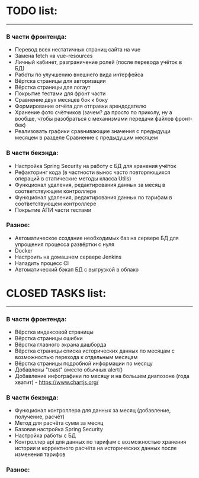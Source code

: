 # TODO list:
*****
### В части фронтенда:
* Перевод всех нестатичных страниц сайта на vue
* Замена fetch на vue-resources
* Личный кабинет, разграничение ролей (после перевода учёток в БД)
* Работы по улучшению внешнего вида интерфейса
* Вёртска страницы для авторизации
* Вёрстка страницы для логаут
* Покрытие тестами для фронт части 
* Сравнение двух месяцев бок к боку
* Формирование отчёта для отправки арендодателю
* Хранение фото счётчиков (зачем? да просто по приколу, ну а вообще, чтобы разобраться с механизмами передачи файлов фронт-бек)
* Реализовать графики сравнивающие значения с предыдущи месяцем в разделе Сравнение с предыдущим месяцем

### В части бекэнда:
* Настройка Spring Security на работу с БД для хранения учёток
* Рефакторинг кода (в частности вынос часто повторяющихся операций в статические методы класса Utils)
* Функционал удаления, редактирования данных за месяц в соответствующем контроллере
* Функционал удаления, редактирования данных по тарифам в соответствующем контроллере
* Покрытие АПИ части тестами

### Разное:
* Автоматическое создание необходимых баз на сервере БД для упрощения процесса развёртки с нуля
* Docker
* Настроить на домашнем сервере Jenkins
* Наладить процесс CI
* Автоматический бэкап БД с выгрузкой в облако

# CLOSED TASKS list:
*****
### В части фронтенда:
* Вёрстка индексовой страницы
* Вёрстка страницы ошибки
* Вёрстка главного экрана дашборда
* Вёрстка страницы списка исторических данных по месяцам с возможностью перехода к отдельным месяцам
* Вёрстка страницы подробной информации по месяцу
* Добавлены "toast" вместо обычных alert()
* Добавление инфографики по месяцу и на большем диапозоне (года хватит) - https://www.chartjs.org/


### В части бекэнда:
* Функционал контроллера для данных за месяц (добавление, получение, расчёт)
* Метод для расчёта сумм за месяц
* Базовая настройка Spring Security
* Настройка работы с БД
* Контроллер api для данных по тарифам с возможностью хранения истории и корректного расчёта на исторических данных после изменения тарифов


### Разное: